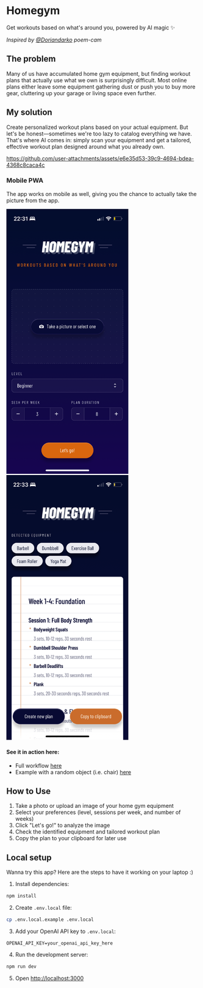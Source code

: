 # Homegym

Get workouts based on what's around you, powered by AI magic ✨

_Inspired by [@Doriandarko](https://github.com/Doriandarko) poem-cam_

## The problem

Many of us have accumulated home gym equipment, but finding workout plans that actually use what we own is surprisingly difficult. Most online plans either leave some equipment gathering dust or push you to buy more gear, cluttering up your garage or living space even further.

## My solution

Create personalized workout plans based on your actual equipment. But let's be honest—sometimes we're too lazy to catalog everything we have. That's where AI comes in: simply scan your equipment and get a tailored, effective workout plan designed around what you already own.

https://github.com/user-attachments/assets/e6e35d53-39c9-4694-bdea-4368c8caca4c

### Mobile PWA
The app works on mobile as well, giving you the chance to actually take the picture from the app.

<div>
<img width="320" alt="Home page" src="docs/assets/pwa-home.PNG" />
<img width="320" alt="Result page" src="docs/assets/pwa-result.PNG" />
</div>

#### See it in action here:
- Full workflow [here](https://www.dropbox.com/scl/fi/rljs59sgowvgg7mslxc65/full-workflow.MP4?rlkey=1v81p275zg7rtrcepqusmwlcn&e=1&st=7abjfk95&dl=0)
- Example with a random object (i.e. chair) [here](https://www.dropbox.com/scl/fi/rljs59sgowvgg7mslxc65/full-workflow.MP4?rlkey=1v81p275zg7rtrcepqusmwlcn&st=7abjfk95&dl=0)

## How to Use

1. Take a photo or upload an image of your home gym equipment
2. Select your preferences (level, sessions per week, and number of weeks)
3. Click "Let's go!" to analyze the image
4. Check the identified equipment and tailored workout plan
5. Copy the plan to your clipboard for later use

## Local setup

Wanna try this app? Here are the steps to have it working on your laptop :)

1. Install dependencies:

```bash
npm install
```

2. Create `.env.local` file:

```bash
cp .env.local.example .env.local
```

3. Add your OpenAI API key to `.env.local`:

```
OPENAI_API_KEY=your_openai_api_key_here
```

4. Run the development server:

```bash
npm run dev
```

5. Open [http://localhost:3000](http://localhost:3000)
